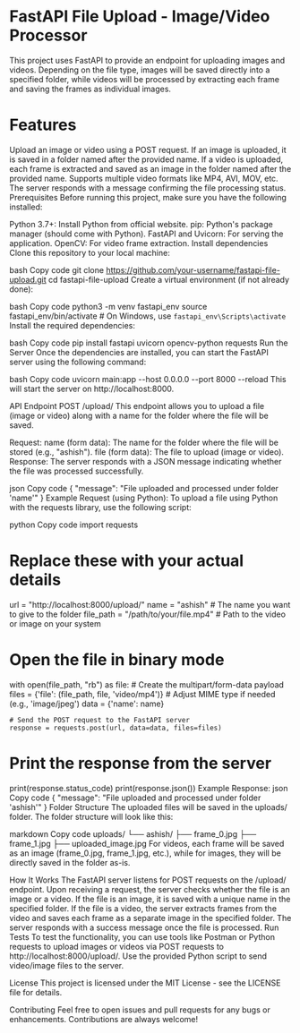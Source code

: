 # FastAPI File Upload - Image/Video Processor
This project uses FastAPI to provide an endpoint for uploading images and videos. Depending on the file type, images will be saved directly into a specified folder, while videos will be processed by extracting each frame and saving the frames as individual images.

# Features
Upload an image or video using a POST request.
If an image is uploaded, it is saved in a folder named after the provided name.
If a video is uploaded, each frame is extracted and saved as an image in the folder named after the provided name.
Supports multiple video formats like MP4, AVI, MOV, etc.
The server responds with a message confirming the file processing status.
Prerequisites
Before running this project, make sure you have the following installed:

Python 3.7+: Install Python from official website.
pip: Python's package manager (should come with Python).
FastAPI and Uvicorn: For serving the application.
OpenCV: For video frame extraction.
Install dependencies
Clone this repository to your local machine:

bash
Copy code
git clone https://github.com/your-username/fastapi-file-upload.git
cd fastapi-file-upload
Create a virtual environment (if not already done):

bash
Copy code
python3 -m venv fastapi_env
source fastapi_env/bin/activate  # On Windows, use `fastapi_env\Scripts\activate`
Install the required dependencies:

bash
Copy code
pip install fastapi uvicorn opencv-python requests
Run the Server
Once the dependencies are installed, you can start the FastAPI server using the following command:

bash
Copy code
uvicorn main:app --host 0.0.0.0 --port 8000 --reload
This will start the server on http://localhost:8000.

API Endpoint
POST /upload/
This endpoint allows you to upload a file (image or video) along with a name for the folder where the file will be saved.

Request:
name (form data): The name for the folder where the file will be stored (e.g., "ashish").
file (form data): The file to upload (image or video).
Response:
The server responds with a JSON message indicating whether the file was processed successfully.

json
Copy code
{
  "message": "File uploaded and processed under folder 'name'"
}
Example Request (using Python):
To upload a file using Python with the requests library, use the following script:

python
Copy code
import requests

# Replace these with your actual details
url = "http://localhost:8000/upload/"
name = "ashish"  # The name you want to give to the folder
file_path = "/path/to/your/file.mp4"  # Path to the video or image on your system

# Open the file in binary mode
with open(file_path, "rb") as file:
    # Create the multipart/form-data payload
    files = {'file': (file_path, file, 'video/mp4')}  # Adjust MIME type if needed (e.g., 'image/jpeg')
    data = {'name': name}

    # Send the POST request to the FastAPI server
    response = requests.post(url, data=data, files=files)

# Print the response from the server
print(response.status_code)
print(response.json())
Example Response:
json
Copy code
{
  "message": "File uploaded and processed under folder 'ashish'"
}
Folder Structure
The uploaded files will be saved in the uploads/ folder. The folder structure will look like this:

markdown
Copy code
uploads/
└── ashish/
    ├── frame_0.jpg
    ├── frame_1.jpg
    ├── uploaded_image.jpg
For videos, each frame will be saved as an image (frame_0.jpg, frame_1.jpg, etc.), while for images, they will be directly saved in the folder as-is.

How It Works
The FastAPI server listens for POST requests on the /upload/ endpoint.
Upon receiving a request, the server checks whether the file is an image or a video.
If the file is an image, it is saved with a unique name in the specified folder.
If the file is a video, the server extracts frames from the video and saves each frame as a separate image in the specified folder.
The server responds with a success message once the file is processed.
Run Tests
To test the functionality, you can use tools like Postman or Python requests to upload images or videos via POST requests to http://localhost:8000/upload/. Use the provided Python script to send video/image files to the server.

License
This project is licensed under the MIT License - see the LICENSE file for details.

Contributing
Feel free to open issues and pull requests for any bugs or enhancements. Contributions are always welcome!
